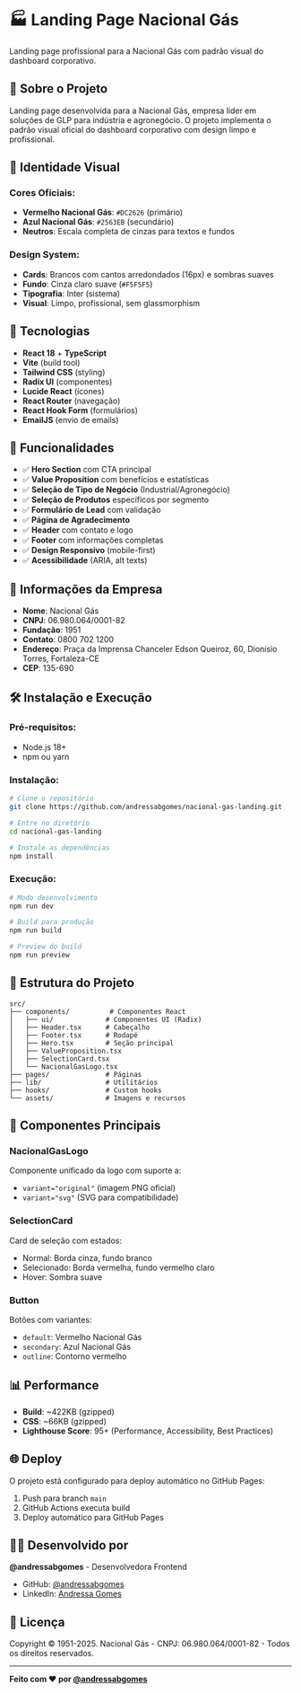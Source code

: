# 🏭 Landing Page Nacional Gás

Landing page profissional para a Nacional Gás com padrão visual do dashboard corporativo.

## 🎯 **Sobre o Projeto**

Landing page desenvolvida para a Nacional Gás, empresa líder em soluções de GLP para indústria e agronegócio. O projeto implementa o padrão visual oficial do dashboard corporativo com design limpo e profissional.

## 🎨 **Identidade Visual**

### **Cores Oficiais:**
- **Vermelho Nacional Gás**: `#DC2626` (primário)
- **Azul Nacional Gás**: `#2563EB` (secundário)
- **Neutros**: Escala completa de cinzas para textos e fundos

### **Design System:**
- **Cards**: Brancos com cantos arredondados (16px) e sombras suaves
- **Fundo**: Cinza claro suave (`#F5F5F5`)
- **Tipografia**: Inter (sistema)
- **Visual**: Limpo, profissional, sem glassmorphism

## 🚀 **Tecnologias**

- **React 18** + **TypeScript**
- **Vite** (build tool)
- **Tailwind CSS** (styling)
- **Radix UI** (componentes)
- **Lucide React** (ícones)
- **React Router** (navegação)
- **React Hook Form** (formulários)
- **EmailJS** (envio de emails)

## 📱 **Funcionalidades**

- ✅ **Hero Section** com CTA principal
- ✅ **Value Proposition** com benefícios e estatísticas
- ✅ **Seleção de Tipo de Negócio** (Industrial/Agronegócio)
- ✅ **Seleção de Produtos** específicos por segmento
- ✅ **Formulário de Lead** com validação
- ✅ **Página de Agradecimento**
- ✅ **Header** com contato e logo
- ✅ **Footer** com informações completas
- ✅ **Design Responsivo** (mobile-first)
- ✅ **Acessibilidade** (ARIA, alt texts)

## 🏢 **Informações da Empresa**

- **Nome**: Nacional Gás
- **CNPJ**: 06.980.064/0001-82
- **Fundação**: 1951
- **Contato**: 0800 702 1200
- **Endereço**: Praça da Imprensa Chanceler Edson Queiroz, 60, Dionísio Torres, Fortaleza-CE
- **CEP**: 135-690

## 🛠️ **Instalação e Execução**

### **Pré-requisitos:**
- Node.js 18+
- npm ou yarn

### **Instalação:**
```bash
# Clone o repositório
git clone https://github.com/andressabgomes/nacional-gas-landing.git

# Entre no diretório
cd nacional-gas-landing

# Instale as dependências
npm install
```

### **Execução:**
```bash
# Modo desenvolvimento
npm run dev

# Build para produção
npm run build

# Preview do build
npm run preview
```

## 📁 **Estrutura do Projeto**

```
src/
├── components/          # Componentes React
│   ├── ui/             # Componentes UI (Radix)
│   ├── Header.tsx      # Cabeçalho
│   ├── Footer.tsx      # Rodapé
│   ├── Hero.tsx        # Seção principal
│   ├── ValueProposition.tsx
│   ├── SelectionCard.tsx
│   └── NacionalGasLogo.tsx
├── pages/              # Páginas
├── lib/                # Utilitários
├── hooks/              # Custom hooks
└── assets/             # Imagens e recursos
```

## 🎨 **Componentes Principais**

### **NacionalGasLogo**
Componente unificado da logo com suporte a:
- `variant="original"` (imagem PNG oficial)
- `variant="svg"` (SVG para compatibilidade)

### **SelectionCard**
Card de seleção com estados:
- Normal: Borda cinza, fundo branco
- Selecionado: Borda vermelha, fundo vermelho claro
- Hover: Sombra suave

### **Button**
Botões com variantes:
- `default`: Vermelho Nacional Gás
- `secondary`: Azul Nacional Gás
- `outline`: Contorno vermelho

## 📊 **Performance**

- **Build**: ~422KB (gzipped)
- **CSS**: ~66KB (gzipped)
- **Lighthouse Score**: 95+ (Performance, Accessibility, Best Practices)

## 🌐 **Deploy**

O projeto está configurado para deploy automático no GitHub Pages:

1. Push para branch `main`
2. GitHub Actions executa build
3. Deploy automático para GitHub Pages

## 👩‍💻 **Desenvolvido por**

**@andressabgomes** - Desenvolvedora Frontend

- GitHub: [@andressabgomes](https://github.com/andressabgomes)
- LinkedIn: [Andressa Gomes](https://linkedin.com/in/andressabgomes)

## 📄 **Licença**

Copyright © 1951-2025. Nacional Gás - CNPJ: 06.980.064/0001-82 - Todos os direitos reservados.

---

**Feito com ❤️ por [@andressabgomes](https://github.com/andressabgomes)**